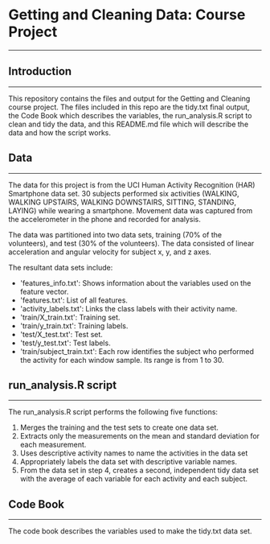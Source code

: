 
# Getting and Cleaning Data: Course Project
  -----------------------------------------

## Introduction
   ------------

This repository contains the files and output for the Getting and Cleaning course project. The files included in this repo are the tidy.txt final output, the Code Book which describes the variables, the run_analysis.R script to clean and tidy the data, and this README.md file which will describe the data and how the script works.  

## Data
   ----
   
The data for this project is from the UCI Human Activity Recognition (HAR) Smartphone data set. 30 subjects performed six activities (WALKING, WALKING UPSTAIRS, WALKING DOWNSTAIRS, SITTING, STANDING, LAYING) while wearing a smartphone. Movement data was captured from the accelerometer in the phone and recorded for analysis.

The data was partitioned into two data sets, training (70% of the volunteers), and test (30% of the volunteers). The data consisted of linear acceleration and angular velocity for subject x, y, and z axes.

The resultant data sets include:

* 'features_info.txt': Shows information about the variables used on the feature vector.
* 'features.txt': List of all features.
* 'activity_labels.txt': Links the class labels with their activity name.
* 'train/X_train.txt': Training set.
* 'train/y_train.txt': Training labels.
* 'test/X_test.txt': Test set.
* 'test/y_test.txt': Test labels.
* 'train/subject_train.txt': Each row identifies the subject who performed the activity for each window sample. Its range is from 1 to 30.

## run_analysis.R script
   ---------------------
   
The run_analysis.R script performs the following five functions:

1. Merges the training and the test sets to create one data set.
2. Extracts only the measurements on the mean and standard deviation for each measurement. 
3. Uses descriptive activity names to name the activities in the data set
4. Appropriately labels the data set with descriptive variable names. 
5. From the data set in step 4, creates a second, independent tidy data set with the average of each variable for each activity and each subject.

## Code Book
   ---------
    
The code book describes the variables used to make the tidy.txt data set.





